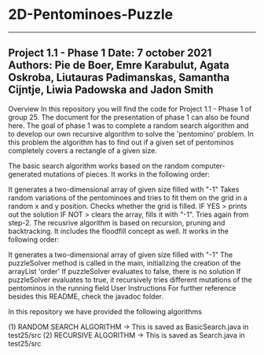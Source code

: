 # 2D-Pentominoes-Puzzle
------------------------------------------------------------------------
Project 1.1 - Phase 1
Date: 7 october 2021
Authors: Pie de Boer, Emre Karabulut, Agata Oskroba, Liutauras Padimanskas, Samantha Cijntje, Liwia Padowska and Jadon Smith
------------------------------------------------------------------------

Overview In this repository you will find the code for Project 1.1 - Phase 1 of group 25. The document for the presentation of phase 1 can also be found here. The goal of phase 1 was to complete a random search algorithm and to develop our own recursive algorithm to solve the 'pentomino' problem. In this problem the algorithm has to find out if a given set of pentominos completely covers a rectangle of a given size.

The basic search algorithm works based on the random computer-generated mutations of pieces. It works in the following order:

It generates a two-dimensional array of given size filled with "-1"
Takes random variations of the pentominoes and tries to fit them on the grid in a random x and y position.
Checks whether the grid is filled. IF YES > prints out the solution IF NOT > clears the array, fills it with "-1". Tries again from step-2.
The recusrive algorithm is based on recursion, pruning and backtracking. It includes the floodfill concept as well. It works in the following order:

It generates a two-dimensional array of given size filled with "-1"
The puzzleSolver method is called in the main, initializing the creation of the arrayList 'order'
If puzzleSolver evaluates to false, there is no solution
If puzzleSolver evaluates to true, it recursively tries different mutations of the pentominos in the running field
User Instructions For further reference besides this README, check the javadoc folder.

In this repository we have provided the following algorithms

(1) RANDOM SEARCH ALGORITHM  -> This is saved as BasicSearch.java in test25/src 
(2) RECURSIVE ALGORITHM      -> This is saved as Search.java in test25/src

